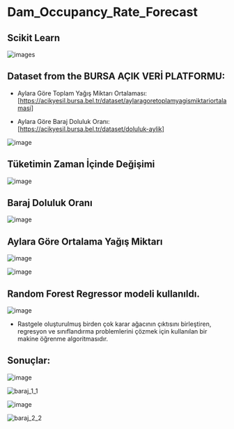 # Dam_Occupancy_Rate_Forecast
## Scikit Learn


![images](https://github.com/TylerRaziel/Dam_Occupancy_Rate_Forecast/assets/61561002/2bf35b73-89ec-46f8-9703-aadac20c5a17)


## Dataset from the BURSA AÇIK VERİ PLATFORMU: 


- Aylara Göre Toplam Yağış Miktarı Ortalaması: [https://acikyesil.bursa.bel.tr/dataset/aylaragoretoplamyagismiktariortalamasi]


- Aylara Göre Baraj Doluluk Oranı: [https://acikyesil.bursa.bel.tr/dataset/doluluk-aylik]

![image](https://github.com/iremssezer/baraj/assets/74788732/70f2c1f2-54f3-4c38-9512-d85d6d7bf3f7)

## Tüketimin Zaman İçinde Değişimi


![image](https://github.com/iremssezer/baraj/assets/74788732/0dfa5c81-8b7d-4c50-a7ba-77b5ce5e480d)


## Baraj Doluluk Oranı


![image](https://github.com/iremssezer/baraj/assets/74788732/8084fba0-5d16-4cd3-b196-6ea746dd183f)


## Aylara Göre Ortalama Yağış Miktarı


![image](https://github.com/iremssezer/baraj/assets/74788732/a981485b-b6b1-4b8b-a1e1-bb2522d7e13c)



![image](https://github.com/iremssezer/baraj/assets/74788732/78d9dbcd-a154-4990-97eb-9cf05c08d04f)



## Random Forest Regressor modeli kullanıldı.


![image](https://github.com/iremssezer/baraj/assets/74788732/5ba20ac4-b83a-4f84-88e4-40e71ef02bc7)


- Rastgele oluşturulmuş birden çok karar ağacının çıktısını birleştiren, regresyon ve sınıflandırma problemlerini çözmek için kullanılan bir makine öğrenme algoritmasıdır.




## Sonuçlar:

![image](https://github.com/iremssezer/baraj/assets/74788732/18bd86ee-a3c9-4cd9-8652-4bbbecd340d1)



![baraj_1_1](https://github.com/TylerRaziel/Dam_Occupancy_Rate_Forecast/assets/61561002/3f889389-943e-47c5-809f-4d88ff22cab2)



![image](https://github.com/iremssezer/baraj/assets/74788732/6e193e55-8560-43c5-868a-18b6a05173cd)



![baraj_2_2](https://github.com/TylerRaziel/Dam_Occupancy_Rate_Forecast/assets/61561002/8c7f60ae-c2eb-4cb0-a066-224f695fd1ba)
